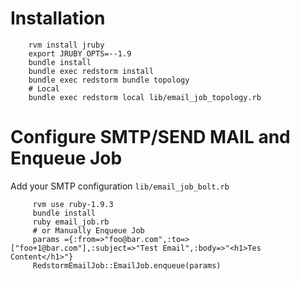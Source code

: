 # Installation

		rvm install jruby
		export JRUBY_OPTS=--1.9
		bundle install
		bundle exec redstorm install
		bundle exec redstorm bundle topology
		# Local
		bundle exec redstorm local lib/email_job_topology.rb

# Configure SMTP/SEND MAIL and Enqueue Job

 Add your SMTP configuration `lib/email_job_bolt.rb`
 
		 rvm use ruby-1.9.3
		 bundle install
		 ruby email_job.rb
		 # or Manually Enqueue Job
		 params ={:from=>"foo@bar.com",:to=>["foo+1@bar.com"],:subject=>"Test Email",:body=>"<h1>Tes Content</h1>"}
		 RedstormEmailJob::EmailJob.enqueue(params)